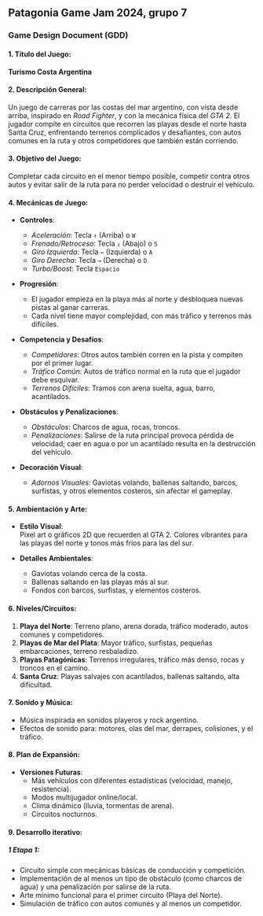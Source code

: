 ## Patagonia Game Jam 2024, grupo 7

### Game Design Document (GDD)

#### 1. **Título del Juego**:  
**Turismo Costa Argentina**

#### 2. **Descripción General**:  
Un juego de carreras por las costas del mar argentino, con vista desde arriba, inspirado en *Road Fighter*, y con la mecánica física del *GTA 2*. El jugador compite en circuitos que recorren las playas desde el norte hasta Santa Cruz, enfrentando terrenos complicados y desafiantes, con autos comunes en la ruta y otros competidores que también están corriendo.

#### 3. **Objetivo del Juego**:  
Completar cada circuito en el menor tiempo posible, competir contra otros autos y evitar salir de la ruta para no perder velocidad o destruir el vehículo.

#### 4. **Mecánicas de Juego**:

- **Controles**:  
  - *Aceleración*: Tecla `↑` (Arriba) o `W`  
  - *Frenado/Retroceso*: Tecla `↓` (Abajo) o `S`  
  - *Giro Izquierda*: Tecla `←` (Izquierda) o `A`  
  - *Giro Derecha*: Tecla `→` (Derecha) o `D`  
  - *Turbo/Boost*: Tecla `Espacio`

- **Progresión**:  
  - El jugador empieza en la playa más al norte y desbloquea nuevas pistas al ganar carreras.
  - Cada nivel tiene mayor complejidad, con más tráfico y terrenos más difíciles.

- **Competencia y Desafíos**:  
  - *Competidores*: Otros autos también corren en la pista y compiten por el primer lugar.
  - *Tráfico Común*: Autos de tráfico normal en la ruta que el jugador debe esquivar.
  - *Terrenos Difíciles*: Tramos con arena suelta, agua, barro, acantilados.

- **Obstáculos y Penalizaciones**:  
  - *Obstáculos*: Charcos de agua, rocas, troncos.
  - *Penalizaciones*: Salirse de la ruta principal provoca pérdida de velocidad; caer en agua o por un acantilado resulta en la destrucción del vehículo.

- **Decoración Visual**:  
  - *Adornos Visuales*: Gaviotas volando, ballenas saltando, barcos, surfistas, y otros elementos costeros, sin afectar el gameplay.

#### 5. **Ambientación y Arte**:

- **Estilo Visual**:  
  Pixel art o gráficos 2D que recuerden al GTA 2. Colores vibrantes para las playas del norte y tonos más fríos para las del sur.
  
- **Detalles Ambientales**:  
  - Gaviotas volando cerca de la costa.
  - Ballenas saltando en las playas más al sur.
  - Fondos con barcos, surfistas, y elementos costeros.

#### 6. **Niveles/Circuitos**:

1. **Playa del Norte**: Terreno plano, arena dorada, tráfico moderado, autos comunes y competidores.
2. **Playas de Mar del Plata**: Mayor tráfico, surfistas, pequeñas embarcaciones, terreno resbaladizo.
3. **Playas Patagónicas**: Terrenos irregulares, tráfico más denso, rocas y troncos en el camino.
4. **Santa Cruz**: Playas salvajes con acantilados, ballenas saltando, alta dificultad.

#### 7. **Sonido y Música**:

- Música inspirada en sonidos playeros y rock argentino.
- Efectos de sonido para: motores, olas del mar, derrapes, colisiones, y el tráfico.

#### 8. **Plan de Expansión**:

- **Versiones Futuras**:  
  - Más vehículos con diferentes estadísticas (velocidad, manejo, resistencia).
  - Modos multijugador online/local.
  - Clima dinámico (lluvia, tormentas de arena).
  - Circuitos nocturnos.

#### 9. **Desarrollo iterativo**:

##### 1 **Etapa 1**:
- Circuito simple con mecánicas básicas de conducción y competición.
- Implementación de al menos un tipo de obstáculo (como charcos de agua) y una penalización por salirse de la ruta.
- Arte mínimo funcional para el primer circuito (Playa del Norte).
- Simulación de tráfico con autos comunes y al menos un competidor.
